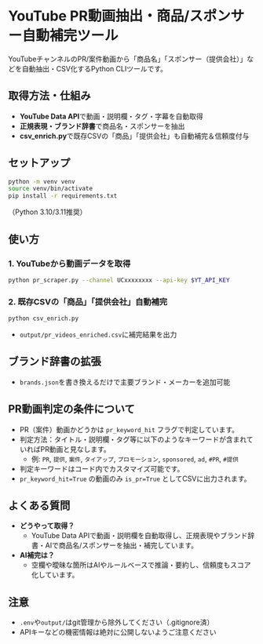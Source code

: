 # YouTube PR動画抽出・商品/スポンサー自動補完ツール

YouTubeチャンネルのPR/案件動画から「商品名」「スポンサー（提供会社）」などを自動抽出・CSV化するPython CLIツールです。

## 取得方法・仕組み
- **YouTube Data API**で動画・説明欄・タグ・字幕を自動取得
- **正規表現・ブランド辞書**で商品名・スポンサーを抽出
- **csv_enrich.py**で既存CSVの「商品」「提供会社」も自動補完＆信頼度付与

## セットアップ
```bash
python -m venv venv
source venv/bin/activate
pip install -r requirements.txt
```
（Python 3.10/3.11推奨）

## 使い方
### 1. YouTubeから動画データを取得
```bash
python pr_scraper.py --channel UCxxxxxxxx --api-key $YT_API_KEY
```
### 2. 既存CSVの「商品」「提供会社」自動補完
```bash
python csv_enrich.py
```
- `output/pr_videos_enriched.csv`に補完結果を出力

## ブランド辞書の拡張
- `brands.json`を書き換えるだけで主要ブランド・メーカーを追加可能

## PR動画判定の条件について
- PR（案件）動画かどうかは `pr_keyword_hit` フラグで判定しています。
- 判定方法：タイトル・説明欄・タグ等に以下のようなキーワードが含まれていればPR動画と見なします。
    - 例: `PR`, `提供`, `案件`, `タイアップ`, `プロモーション`, `sponsored`, `ad`, `#PR`, `#提供`
- 判定キーワードはコード内でカスタマイズ可能です。
- `pr_keyword_hit=True` の動画のみ `is_pr=True` としてCSVに出力されます。

## よくある質問
- **どうやって取得？**
    - YouTube Data APIで動画・説明欄を自動取得し、正規表現やブランド辞書・AIで商品名/スポンサーを抽出・補完しています。
- **AI補完は？**
    - 空欄や曖昧な箇所はAIやルールベースで推論・要約し、信頼度もスコア化しています。

## 注意
- `.env`や`output/`はgit管理から除外してください（.gitignore済）
- APIキーなどの機密情報は絶対に公開しないようご注意ください
